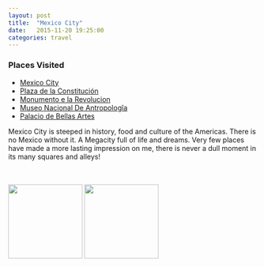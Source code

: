 ```yaml
---
layout: post
title:  "Mexico City"
date:   2015-11-20 19:25:00
categories: travel
---
```

<div class="post-sidebar">
    <h3>Places Visited</h3>
    <ul>
    <li><a href="https://en.wikipedia.org/wiki/Mexico_City" target="_blank">Mexico City</a></li>
    <li><a href="https://en.wikipedia.org/wiki/Z%C3%B3calos" target="_blank">Plaza de la Constitución</a></li>
    <li><a href="https://en.wikipedia.org/wiki/Monumento_a_la_Revoluci%C3%B3n" target="_blank">Monumento e la Revolucion</a></li>
    <li><a href="https://en.wikipedia.org/wiki/National_Museum_of_Anthropology_(Mexico)" target="_blank">Museo Nacional De Antropologîa</a></li>
    <li><a href="https://goo.gl/maps/HxU5cXJEZEU2" target="_blank">Palacio de Bellas Artes</a></li>
    </ul>
</div>
Mexico City is steeped in history, food and culture of the Americas. There is no Mexico without it. A Megacity full of life and dreams. Very few places have made a more lasting impression on me, there is never a dull moment in its many squares and alleys!

<br><br>
<img class="myImg" src="{{site.baseurl}}/assets/IMG_.jpg" alt=" " width="150" height="150">
<img class="myImg" src="{{site.baseurl}}/assets/IMG_.jpg" alt=" " width="150" height="150">
<br>

<div id='map' style='width: 725px; height: 400px;'></div>

<script>
var lat = 19.434167
var long = -99.138611
var placeName = "Mexico City"
var mymap = L.map('map').setView([lat, long], 10);
var zoomLevel = 18

L.tileLayer('https://api.tiles.mapbox.com/v4/{id}/{z}/{x}/{y}.png?access_token={accessToken}', {
    attribution: 'Map data &copy; <a href="http://openstreetmap.org">OpenStreetMap</a> contributors, <a href="http://creativecommons.org/licenses/by-sa/2.0/">CC-BY-SA</a>, Imagery © <a href="http://mapbox.com">Mapbox</a>',
    maxZoom: zoomLevel,
    id: 'mapbox.outdoors',
    accessToken: 'pk.eyJ1IjoiemFwYXRhIiwiYSI6ImNpejQ2NmZrbzA0a3MzM280Zm40MjNlamcifQ.F1fnWKHio8oHmzw59V6qgw'
}).addTo(mymap);

var marker = L.marker([lat, long]).addTo(mymap);
marker.bindPopup(placeName);
</script>
